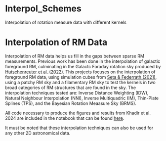 # Interpol_Schemes
Interpolation of rotation measure data with different kernels

# Interpolation of RM Data 
Interpolation of RM data helps us fill in the gaps between sparse RM measurements. Previous work has been done in the interpolation of galactic foreground RM, culminating in the Galactc Faraday rotation sky produced by [Hutschenreuter et al. (2022)](https://ui.adsabs.harvard.edu/abs/2022A%26A...657A..43H/abstract). This projects focuses on the interpolation of foreground RM data, using simulation cubes from [Seta & Federrath (2021)](https://ui.adsabs.harvard.edu/abs/2021PhRvF...6j3701S/abstract), using a patchy RM sky and a filamentary RM sky to test the kernels in two broad categories of RM structures that are found in the sky. The interpolation techniques tested are: Inverse Distance Weighting (IDW), Natural Neighbour Interpolation (NNI), Inverse Multiquadric (IM), Thin-Plate Splines (TPS), and the Bayesian Rotation Meaasure Sky (BRMS). 

All code necessary to produce the figures and results from Khadir et al. 2024 are included in the notebook that can be found [here](https://github.com/AffanKhadir/Interpol_Schemes/blob/main/Code/Interpolation_Schemes_Notebook.ipynb).

It must be noted that these interpolation techniques can also be used for any other 2D astronomical data.
